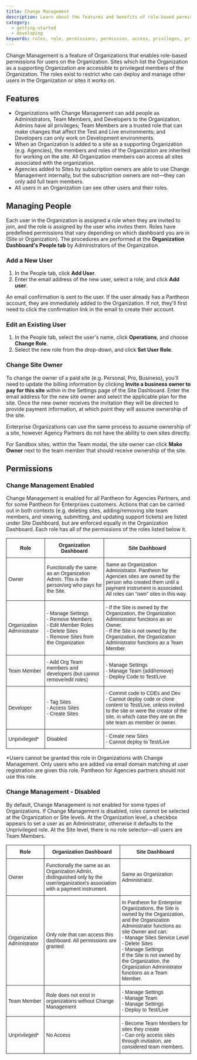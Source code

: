 ```yaml
---
title: Change Management
description: Learn about the features and benefits of role-based permissions for Pantheon sites.
category:
  - getting-started
  - developing
keywords: roles, role, permissions, permission, access, privileges, privilege, team members, developer role, developer, organization management, manage organization, change management, team management, manage team, manage team access  
---
```

Change Management is a feature of Organizations that enables role-based permissions for users on the Organization. Sites which list the Organization as a supporting Organization are accessible to privileged members of the Organization. The roles exist to restrict who can deploy and manage other users in the Organization or sites it works on.

## Features
* Organizations with Change Management can add people as Administrators, Team Members, and Developers to the Organization. Admins have all privileges; Team Members are a trusted role that can make changes that affect the Test and Live environments; and Developers can only work on Development environments.
* When an Organization is added to a site as a supporting Organization (e.g. Agencies), the members and roles of the Organization are inherited for working on the site. All Organization members can access all sites associated with the organization.
* Agencies added to Sites by subscription owners are able to use Change Management internally, but the subscription owners are not—they can only add full team members.
* All users in an Organization can see other users and their roles.


## Managing People
Each user in the Organization is assigned a role when they are invited to join, and the role is assigned by the user who invites them. Roles have predefined permissions that vary depending on which dashboard you are in (Site or Organization). The procedures are performed at the **Organization Dashboard's People tab** by Administrators of the Organization.


### Add a New User

1. In the People tab, click **Add User**.
2. Enter the email address of the new user, select a role, and click **Add user**.

An email confirmation is sent to the user. If the user already has a Pantheon account, they are immediately added to the Organization. If not, they'll first need to click the confirmation link in the email to create their account.


### Edit an Existing User

1. In the People tab, select the user's name, click **Operations**, and choose **Change Role**.
2. Select the new role from the drop-down, and click **Set User Role**.

### Change Site Owner

To change the owner of a paid site (e.g. Personal, Pro, Business), you'll need to update the billing information by clicking **Invite a business owner to pay for this site** within in the Settings page of the Site Dashboard. Enter the email address for the new site owner and select the applicable plan for the site. Once the new owner receives the invitation they will be directed to provide payment information, at which point they will assume ownership of the site.

Enterprise Organizations can use the same process to assume ownership of a site, however Agency Partners do not have the ability to own sites directly.

For Sandbox sites, within the Team modal, the site owner can click **Make Owner** next to the team member that should receive ownership of the site.


## Permissions

### Change Management Enabled

Change Management is enabled for all Pantheon for Agencies Partners, and for some Pantheon for Enterprises customers. Actions that can be carried out in both contexts (e.g. deleting sites, adding/removing site team members, and viewing, submitting, and updating support tickets) are listed under Site Dashboard, but are enforced equally in the Organization Dashboard. Each role has all of the permissions of the roles listed below it.

<style type="text/css">
.tg  {border-collapse:collapse;border-spacing:0;}
.tg td{font-family:Arial, sans-serif;font-size:14px;padding:10px 5px;border-style:solid;border-width:1px;overflow:hidden;word-break:normal;}
.tg th{font-family:Arial, sans-serif;font-size:14px;font-weight:normal;padding:10px 5px;border-style:solid;border-width:1px;overflow:hidden;word-break:normal;}
.tg .tg-e3zv{font-weight:bold}
</style>
<table class="tg">
<tr>
<th class="tg-e3zv">Role</th>
<th class="tg-e3zv">Organization Dashboard</th>
<th class="tg-e3zv">Site Dashboard</th>
</tr>
<tr>
<td class="tg-031e">Owner</td>
<td class="tg-031e">Functionally the same as an Organization Admin. This is the person/org who pays for the Site.</td>
<td class="tg-031e">Same as Organization Administrator. Pantheon for Agencies sites are owned by the person who created them until a payment instrument is associated. All roles can "own" sites in this way.</td>
</tr>
<tr>
<td class="tg-031e">Organization Administrator</td>
<td class="tg-031e">- Manage Settings<br>- Remove Members<br>- Edit Member Roles<br>- Delete Sites<br>- Remove Sites from the Organization</td>
<td class="tg-031e">- If the Site is owned by the Organization, the Organization Administrator functions as an Owner.<br>- If the Site is not owned by the Organization, the Organization Administrator functions as a Team Member.</td>
</tr>
<tr>
<td class="tg-031e">Team Member</td>
<td class="tg-031e">- Add Org Team members and developers (but cannot remove/edit roles)</td>
<td class="tg-031e">- Manage Settings<br>- Manage Team (add/remove)<br>- Deploy Code to Test/Live</td>
</tr>
<tr>
<td class="tg-031e">Developer</td>
<td class="tg-031e">- Tag Sites<br>- Access Sites<br>- Create Sites</td>
<td class="tg-031e">- Commit code to CDEs and Dev<br>- Cannot deploy code or clone content to Test/Live, unless invited to the site or were the creator of the site, in which case they are on the site team as member or owner.</td>
</tr>
<tr>
<td class="tg-031e">Unprivileged*</td>
<td class="tg-031e">Disabled
<td class="tg-031e">- Create new Sites<br>- Cannot deploy to Test/Live</td>
</tr>
</table>
*Users cannot be granted this role in Organizations with Change Management. Only users who are added via email domain matching at user registration are given this role. Pantheon for Agencies partners should not use this role.


### Change Management - Disabled

By default, Change Management is not enabled for some types of Organizations. If Change Management is disabled, roles cannot be selected at the Organization or Site levels. At the Organization level, a checkbox appears to set a user as an Administrator, otherwise it defaults to the Unprivileged role. At the Site level, there is no role selector&mdash;all users are Team Members.

<style type="text/css">
.tg  {border-collapse:collapse;border-spacing:0;}
.tg td{font-family:Arial, sans-serif;font-size:14px;padding:10px 5px;border-style:solid;border-width:1px;overflow:hidden;word-break:normal;}
.tg th{font-family:Arial, sans-serif;font-size:14px;font-weight:normal;padding:10px 5px;border-style:solid;border-width:1px;overflow:hidden;word-break:normal;}
.tg .tg-e3zv{font-weight:bold}
</style>
<table class="tg">
<tr>
<th class="tg-e3zv">Role</th>
<th class="tg-e3zv">Organization Dashboard</th>
<th class="tg-e3zv">Site Dashboard</th>
</tr>
<tr>
<td class="tg-031e">Owner</td>
<td class="tg-031e">Functionally the same as an Organization Admin, distinguished only by the user/organization's association with a payment instrument.  </td>
<td class="tg-031e">Same as Organization Administrator.</td>
</tr>
<tr>
<td class="tg-031e">Organization Administrator</td>
<td class="tg-031e">Only role that can access this dashboard. All permissions are granted.</td>
<td class="tg-031e">In Pantheon for Enterprise Organizations, the Site is owned by the Organization, and the Organization Administrator functions as site Owner and can:<br>- Manage Sites Service Level<br>- Delete Sites<br>- Manage Settings<br>If the Site is not owned by the Organization, the Organization Administrator functions as a Team Member.</td>
</tr>
<tr>
<td class="tg-031e">Team Member</td>
<td class="tg-031e">Role does not exist in organizations without Change Management</td>
<td class="tg-031e">- Manage Settings<br>- Manage Team<br>- Manage Settings<br>- Deploy to Test/Live</td>
</tr>
<tr>
<td class="tg-031e">Unprivileged*</td>
<td class="tg-031e"> No Access</td>
<td class="tg-031e">- Become Team Members for sites they create<br>- Can only access sites through invitation, are considered team members.</td>
</tr>
</table>
